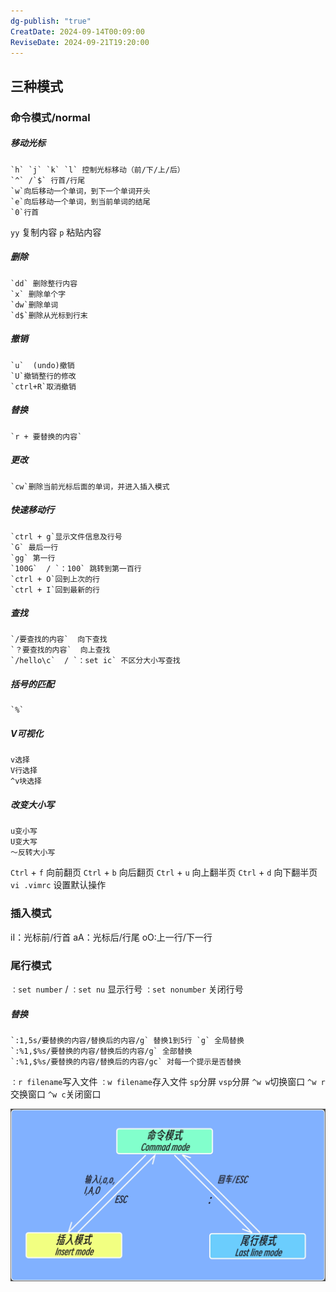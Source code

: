 ```yaml
---
dg-publish: "true"
CreatDate: 2024-09-14T00:09:00
ReviseDate: 2024-09-21T19:20:00
---
```

## 三种模式
### 命令模式/normal
##### 移动光标
	`h` `j` `k` `l` 控制光标移动（前/下/上/后）
	`^` /`$` 行首/行尾
	`w`向后移动一个单词，到下一个单词开头
	`e`向后移动一个单词，到当前单词的结尾
	`0`行首
`yy` 复制内容
`p` 粘贴内容
##### 删除
	`dd` 删除整行内容
	`x` 删除单个字
	`dw`删除单词
	`d$`删除从光标到行末
##### 撤销
	`u`  (undo)撤销
	`U`撤销整行的修改
	`ctrl+R`取消撤销
##### 替换
	`r + 要替换的内容`
##### 更改
	`cw`删除当前光标后面的单词，并进入插入模式
##### 快速移动行
	`ctrl + g`显示文件信息及行号
	`G` 最后一行
	`gg` 第一行
	`100G`  / `：100` 跳转到第一百行
	`ctrl + O`回到上次的行
	`ctrl + I`回到最新的行
##### 查找
	`/要查找的内容`  向下查找 
	`？要查找的内容`  向上查找 
	`/hello\c`  / `：set ic` 不区分大小写查找 
##### 括号的匹配
	`%`
##### V可视化
	v选择
	V行选择
	^v块选择
##### 改变大小写
	u变小写
	U变大写
	～反转大小写

`Ctrl` + `f` 向前翻页
`Ctrl` + `b` 向后翻页
`Ctrl` + `u` 向上翻半页
`Ctrl` + `d` 向下翻半页
`vi .vimrc` 设置默认操作
### 插入模式
iI：光标前/行首
aA：光标后/行尾
oO:上一行/下一行
### 尾行模式
`：set number` / `：set nu` 显示行号
`：set nonumber` 关闭行号
##### 替换
	`:1,5s/要替换的内容/替换后的内容/g` 替换1到5行 `g` 全局替换
	`:%1,$%s/要替换的内容/替换后的内容/g` 全部替换
	`:%1,$%s/要替换的内容/替换后的内容/gc` 对每一个提示是否替换
`：r filename`写入文件
`：w filename`存入文件
`sp`分屏
`vsp`分屏
	`^w w`切换窗口
	`^w r`交换窗口
	`^w c`关闭窗口

![](../../public/vim_model.png)